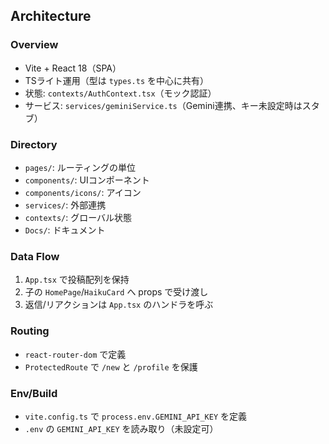 ## Architecture

### Overview
- Vite + React 18（SPA）
- TSライト運用（型は `types.ts` を中心に共有）
- 状態: `contexts/AuthContext.tsx`（モック認証）
- サービス: `services/geminiService.ts`（Gemini連携、キー未設定時はスタブ）

### Directory
- `pages/`: ルーティングの単位
- `components/`: UIコンポーネント
- `components/icons/`: アイコン
- `services/`: 外部連携
- `contexts/`: グローバル状態
- `Docs/`: ドキュメント

### Data Flow
1. `App.tsx` で投稿配列を保持
2. 子の `HomePage`/`HaikuCard` へ props で受け渡し
3. 返信/リアクションは `App.tsx` のハンドラを呼ぶ

### Routing
- `react-router-dom` で定義
- `ProtectedRoute` で `/new` と `/profile` を保護

### Env/Build
- `vite.config.ts` で `process.env.GEMINI_API_KEY` を定義
- `.env` の `GEMINI_API_KEY` を読み取り（未設定可）


